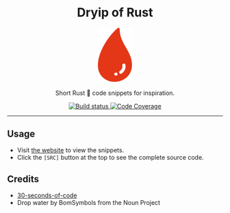 <div align="center">
<h1>Dryip of Rust</h1>
<img src='docs/drip.svg' width=80px/>

Short Rust 🦀 code snippets for inspiration.

<a href="https://github.com/azzamsa/dryip-of-rust/workflows/ci.yml">
    <img src="https://github.com/azzamsa/dryip-of-rust/workflows/ci/badge.svg" alt="Build status" />
</a>
<a href="https://codecov.io/gh/azzamsa/dryip-of-rust">
    <img src="https://codecov.io/gh/azzamsa/dryip-of-rust/branch/master/graph/badge.svg" alt="Code Coverage" />
</a>

</div>

---

## Usage

- Visit [the website](https://azzamsa.github.io/dryip-of-rust/) to view the snippets.
- Click the `[SRC]` button at the top to see the complete source code.

## Credits

- [30-seconds-of-code](https://github.com/30-seconds/30-seconds-of-code)
- Drop water by BomSymbols from the Noun Project
